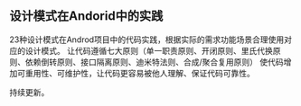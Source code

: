 ## 设计模式在Andorid中的实践

23种设计模式在Androd项目中的代码实践，根据实际的需求功能场景合理使用对应的设计模式。
让代码遵循七大原则（单一职责原则、开闭原则、里氏代换原则、依赖倒转原则、接口隔离原则、迪米特法则、合成/聚合复用原则）
使代码增加可重用性、可维护性，让代码更容易被他人理解、保证代码可靠性。

持续更新。
